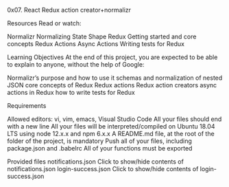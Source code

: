 0x07. React Redux action creator+normalizr

Resources
Read or watch:

Normalizr
Normalizing State Shape
Redux Getting started and core concepts
Redux Actions
Async Actions
Writing tests for Redux

Learning Objectives
At the end of this project, you are expected to be able to explain to anyone, without the help of Google:

Normalizr’s purpose and how to use it
schemas and normalization of nested JSON
core concepts of Redux
Redux actions
Redux action creators
async actions in Redux
how to write tests for Redux

Requirements

Allowed editors: vi, vim, emacs, Visual Studio Code
All your files should end with a new line
All your files will be interpreted/compiled on Ubuntu 18.04 LTS using node 12.x.x and npm 6.x.x
A README.md file, at the root of the folder of the project, is mandatory
Push all of your files, including package.json and .babelrc
All of your functions must be exported

Provided files
notifications.json
Click to show/hide contents of notifications.json
login-success.json
Click to show/hide contents of login-success.json
